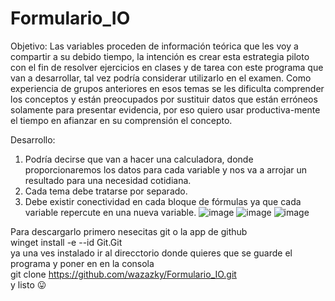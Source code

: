 # Formulario_IO
Objetivo: Las variables proceden de información teórica que les voy a compartir a su debido tiempo, la intención es crear esta estrategia piloto con el fin de resolver ejercicios en clases y de tarea con este programa que van a desarrollar, tal vez podría considerar utilizarlo en el examen. Como experiencia de grupos anteriores en esos temas se les dificulta comprender los conceptos y están preocupados por sustituir datos que están erróneos solamente para presentar evidencia, por eso quiero usar productiva-mente el tiempo en afianzar en su comprensión el concepto.

Desarrollo:
1) Podría decirse que van a hacer una calculadora, donde proporcionaremos los datos para cada variable y nos va a arrojar un resultado para una necesidad cotidiana. 
2) Cada tema debe tratarse por separado.
3) Debe existir conectividad en cada bloque de fórmulas ya que cada variable repercute en una nueva variable.
![image](https://user-images.githubusercontent.com/42927218/233186118-258b6216-f4ef-46c6-a78a-9a0b8b905db1.png)
![image](https://user-images.githubusercontent.com/42927218/233186236-370ed681-e296-42a8-8cab-05f338fac28c.png)
![image](https://user-images.githubusercontent.com/42927218/233186659-45f732ef-55b7-4c00-9000-b71f77c6621f.png)

Para descargarlo primero nesecitas git o la app de github
 <br>winget install -e --id Git.Git </br>
ya una ves instalado ir al direcctorio donde quieres que se guarde el programa y poner en en la consola 
 <br>git clone https://github.com/wazazky/Formulario_IO.git  </br>
y listo 😛
